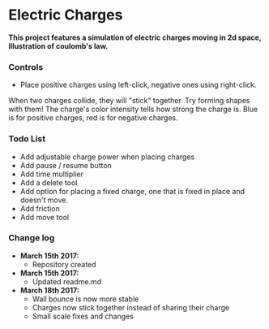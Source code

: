 # Electric Charges

**This project features a simulation of electric charges moving in 2d space, illustration of coulomb's law.**


### Controls
* Place positive charges using left-click, negative ones using right-click.

When two charges collide, they will "stick" together. Try forming shapes with them!
The charge's color intensity tells how strong the charge is. Blue is for positive charges, red is for negative charges.

### Todo List
* Add adjustable charge power when placing charges
* Add pause / resume button
* Add time multiplier
* Add a delete tool
* Add option for placing a fixed charge, one that is fixed in place and doesn't move.
* Add friction
* Add move tool

### Change log
* **March 15th 2017:** 
  - Repository created
* **March 15th 2017:**
  - Updated readme.md
* **March 18th 2017:**
  - Wall bounce is now more stable
  - Charges now stick together instead of sharing their charge
  - Small scale fixes and changes